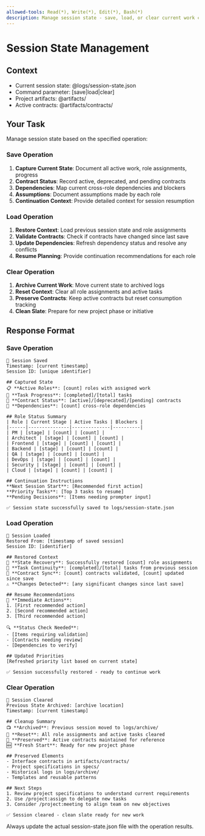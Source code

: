 ```yaml
---
allowed-tools: Read(*), Write(*), Edit(*), Bash(*)
description: Manage session state - save, load, or clear current work context
---
```


# Session State Management

## Context
- Current session state: @logs/session-state.json
- Command parameter: [save|load|clear]
- Project artifacts: @artifacts/
- Active contracts: @artifacts/contracts/

## Your Task
Manage session state based on the specified operation:

### Save Operation
1. **Capture Current State**: Document all active work, role assignments, progress
2. **Contract Status**: Record active, deprecated, and pending contracts
3. **Dependencies**: Map current cross-role dependencies and blockers
4. **Assumptions**: Document assumptions made by each role
5. **Continuation Context**: Provide detailed context for session resumption

### Load Operation
1. **Restore Context**: Load previous session state and role assignments
2. **Validate Contracts**: Check if contracts have changed since last save
3. **Update Dependencies**: Refresh dependency status and resolve any conflicts
4. **Resume Planning**: Provide continuation recommendations for each role

### Clear Operation
1. **Archive Current Work**: Move current state to archived logs
2. **Reset Context**: Clear all role assignments and active tasks
3. **Preserve Contracts**: Keep active contracts but reset consumption tracking
4. **Clean Slate**: Prepare for new project phase or initiative

## Response Format

### Save Operation
```
💾 Session Saved
Timestamp: [current timestamp]
Session ID: [unique identifier]

## Captured State
📋 **Active Roles**: [count] roles with assigned work
📄 **Task Progress**: [completed]/[total] tasks
🔗 **Contract Status**: [active]/[deprecated]/[pending] contracts
🔄 **Dependencies**: [count] cross-role dependencies

## Role Status Summary
| Role | Current Stage | Active Tasks | Blockers |
|------|---------------|--------------|----------|
| PM | [stage] | [count] | [count] |
| Architect | [stage] | [count] | [count] |
| Frontend | [stage] | [count] | [count] |
| Backend | [stage] | [count] | [count] |
| QA | [stage] | [count] | [count] |
| DevOps | [stage] | [count] | [count] |
| Security | [stage] | [count] | [count] |
| Cloud | [stage] | [count] | [count] |

## Continuation Instructions
**Next Session Start**: [Recommended first action]
**Priority Tasks**: [Top 3 tasks to resume]
**Pending Decisions**: [Items needing prompter input]

✅ Session state successfully saved to logs/session-state.json
```

### Load Operation  
```
💼 Session Loaded
Restored From: [timestamp of saved session]
Session ID: [identifier]

## Restored Context
🔄 **State Recovery**: Successfully restored [count] role assignments
📄 **Task Continuity**: [completed]/[total] tasks from previous session
🔗 **Contract Sync**: [count] contracts validated, [count] updated since save
⚠️ **Changes Detected**: [any significant changes since last save]

## Resume Recommendations
🏁 **Immediate Actions**:
1. [First recommended action]
2. [Second recommended action]
3. [Third recommended action]

🔍 **Status Check Needed**:
- [Items requiring validation]
- [Contracts needing review]
- [Dependencies to verify]

## Updated Priorities
[Refreshed priority list based on current state]

✅ Session successfully restored - ready to continue work
```

### Clear Operation
```
🧽 Session Cleared
Previous State Archived: [archive location]
Timestamp: [current timestamp]

## Cleanup Summary
📺 **Archived**: Previous session moved to logs/archive/
🔄 **Reset**: All role assignments and active tasks cleared
📄 **Preserved**: Active contracts maintained for reference
🆕 **Fresh Start**: Ready for new project phase

## Preserved Elements
- Interface contracts in artifacts/contracts/
- Project specifications in specs/
- Historical logs in logs/archive/
- Templates and reusable patterns

## Next Steps
1. Review project specifications to understand current requirements
2. Use /project:assign to delegate new tasks
3. Consider /project:meeting to align team on new objectives

✅ Session cleared - clean slate ready for new work
```

Always update the actual session-state.json file with the operation results.